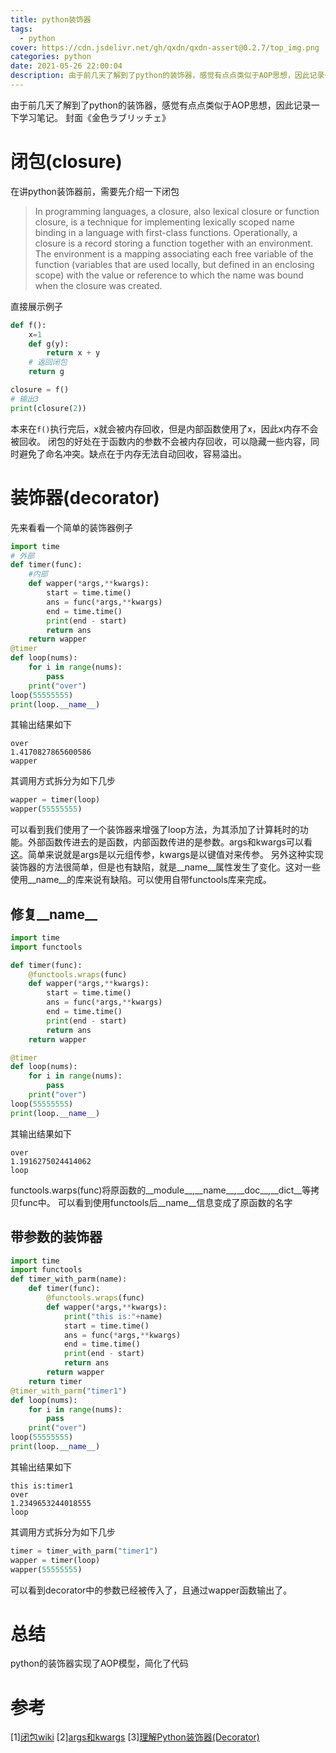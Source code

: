 ```yaml
---
title: python装饰器
tags:
  - python
cover: https://cdn.jsdelivr.net/gh/qxdn/qxdn-assert@0.2.7/top_img.png
categories: python
date: 2021-05-26 22:00:04
description: 由于前几天了解到了python的装饰器，感觉有点点类似于AOP思想，因此记录一下学习笔记
---
```



由于前几天了解到了python的装饰器，感觉有点点类似于AOP思想，因此记录一下学习笔记。
封面《金色ラブリッチェ》
<!--more-->

# 闭包(closure)
在讲python装饰器前，需要先介绍一下闭包
> In programming languages, a closure, also lexical closure or function closure, is a technique for implementing lexically scoped name binding in a language with first-class functions. Operationally, a closure is a record storing a function together with an environment. The environment is a mapping associating each free variable of the function (variables that are used locally, but defined in an enclosing scope) with the value or reference to which the name was bound when the closure was created.

直接展示例子
```python
def f():
    x=1
    def g(y):
        return x + y
    # 返回闭包
    return g  

closure = f()
# 输出3
print(closure(2))
```
本来在`f()`执行完后，x就会被内存回收，但是内部函数使用了x，因此x内存不会被回收。
闭包的好处在于函数内的参数不会被内存回收，可以隐藏一些内容，同时避免了命名冲突。缺点在于内存无法自动回收，容易溢出。

# 装饰器(decorator)
先来看看一个简单的装饰器例子
```python
import time
# 外部
def timer(func):
    #内部
    def wapper(*args,**kwargs):
        start = time.time()
        ans = func(*args,**kwargs)
        end = time.time()
        print(end - start)
        return ans
    return wapper
@timer
def loop(nums):
    for i in range(nums):
        pass
    print("over")
loop(55555555)
print(loop.__name__)
```
其输出结果如下
```shell
over
1.4170827865600586
wapper
```
其调用方式拆分为如下几步
```python
wapper = timer(loop)
wapper(55555555)
```
可以看到我们使用了一个装饰器来增强了loop方法，为其添加了计算耗时的功能。外部函数传进去的是函数，内部函数传进的是参数。args和kwargs可以看[这](https://stackoverflow.com/questions/36901/what-does-double-star-asterisk-and-star-asterisk-do-for-parameters)。简单来说就是args是以元组传参，kwargs是以键值对来传参。
另外这种实现装饰器的方法很简单，但是也有缺陷，就是__name__属性发生了变化。这对一些使用__name__的库来说有缺陷。可以使用自带functools库来完成。
## 修复__name__
```python
import time
import functools

def timer(func):
    @functools.wraps(func)
    def wapper(*args,**kwargs):
        start = time.time()
        ans = func(*args,**kwargs)
        end = time.time()
        print(end - start)
        return ans  
    return wapper

@timer
def loop(nums):
    for i in range(nums):
        pass
    print("over")
loop(55555555)
print(loop.__name__)
```
其输出结果如下
```shell
over
1.1916275024414062
loop
```
functools.warps(func)将原函数的__module__,\_\_name__,\_\_doc__,\_\_dict__等拷贝func中。
可以看到使用functools后\_\_name__信息变成了原函数的名字

## 带参数的装饰器
```python
import time
import functools
def timer_with_parm(name):
    def timer(func):
        @functools.wraps(func)
        def wapper(*args,**kwargs):
            print("this is:"+name)
            start = time.time()
            ans = func(*args,**kwargs)
            end = time.time()
            print(end - start)
            return ans
        return wapper
    return timer
@timer_with_parm("timer1")
def loop(nums):
    for i in range(nums):
        pass
    print("over")
loop(55555555)
print(loop.__name__)
```
其输出结果如下
```shell
this is:timer1
over
1.2349653244018555
loop
```
其调用方式拆分为如下几步
```python
timer = timer_with_parm("timer1")
wapper = timer(loop)
wapper(55555555)
```
可以看到decorator中的参数已经被传入了，且通过wapper函数输出了。

# 总结
python的装饰器实现了AOP模型，简化了代码


# 参考
[1][闭包wiki](https://en.wikipedia.org/wiki/Closure_(computer_programming))
[2][args和kwargs](https://stackoverflow.com/questions/36901/what-does-double-star-asterisk-and-star-asterisk-do-for-parameters)
[3][理解Python装饰器(Decorator)](https://www.jianshu.com/p/ee82b941772a)